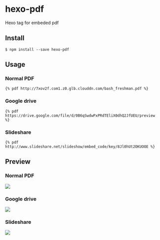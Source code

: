 hexo-pdf
====

Hexo tag for embeded pdf

## Install

```
$ npm install --save hexo-pdf
```


## Usage

### Normal PDF

```
{% pdf http://7xov2f.com1.z0.glb.clouddn.com/bash_freshman.pdf %}
```

### Google drive
```
{% pdf https://drive.google.com/file/d/0B6qSwdwPxPRdTEliX0dhQ2JfUEU/preview %}
```

### Slideshare
```
{% pdf http://www.slideshare.net/slideshow/embed_code/key/8Jl0hUt2OKUOOE %}
```
## Preview

### Normal PDF
![](screenshot/hexo-pdf-preview.png)

### Google drive
![](screenshot/hexo-googledrive-pdf.png)

### Slideshare
![](screenshot/hexo-slideshare-pdf.png)